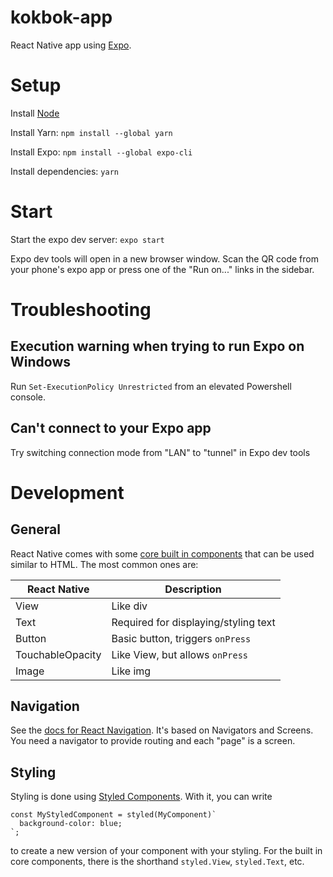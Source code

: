 # kokbok-app
React Native app using [Expo](https://expo.io/). 

# Setup
Install [Node](https://nodejs.org/en/)

Install Yarn: `npm install --global yarn`

Install Expo: `npm install --global expo-cli`

Install dependencies: `yarn`

# Start
Start the expo dev server: `expo start`

Expo dev tools will open in a new browser window. Scan the QR code from your phone's expo app or press one of the "Run on..." links in the sidebar.

# Troubleshooting
## Execution warning when trying to run Expo on Windows
Run `Set-ExecutionPolicy Unrestricted` from an elevated Powershell console.

## Can't connect to your Expo app
Try switching connection mode from "LAN" to "tunnel" in Expo dev tools

# Development
## General
React Native comes with some [core built in components](https://reactnative.dev/docs/components-and-apis) that can be used similar to HTML. The most common ones are:

React Native     | Description
---------------- | -----------
View             | Like div
Text             | Required for displaying/styling text
Button           | Basic button, triggers `onPress`
TouchableOpacity | Like View, but allows `onPress`
Image            | Like img

## Navigation
See the [docs for React Navigation](https://reactnavigation.org/docs/tab-based-navigation). It's based on Navigators and Screens. You need a navigator to provide routing and each "page" is a screen.

## Styling
Styling is done using [Styled Components](https://styled-components.com/). With it, you can write 
```
const MyStyledComponent = styled(MyComponent)`
  background-color: blue;
`;
``` 
to create a new version of your component with your styling. For the built in core components, there is the shorthand `styled.View`, `styled.Text`, etc.